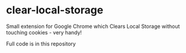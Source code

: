 # clear-local-storage

Small extension for Google Chrome which Clears Local Storage without touching cookies - very handy!

Full code is in this repository
